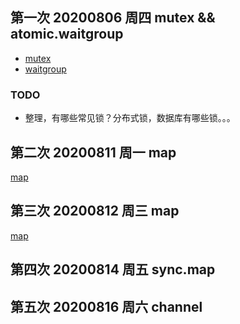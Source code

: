 ## 第一次 20200806 周四 mutex && atomic.waitgroup
   
- [mutex](/golang/sync/mutex.md)
- [waitgroup](/golang/sync/waitgroup.md)
   
### TODO
- 整理，有哪些常见锁？分布式锁，数据库有哪些锁。。。

## 第二次 20200811 周一 map

[map](/golang/runtime/map.md)
## 第三次 20200812 周三  map
[map](/golang/runtime/map.md)


## 第四次 20200814 周五 sync.map



## 第五次 20200816 周六 channel


